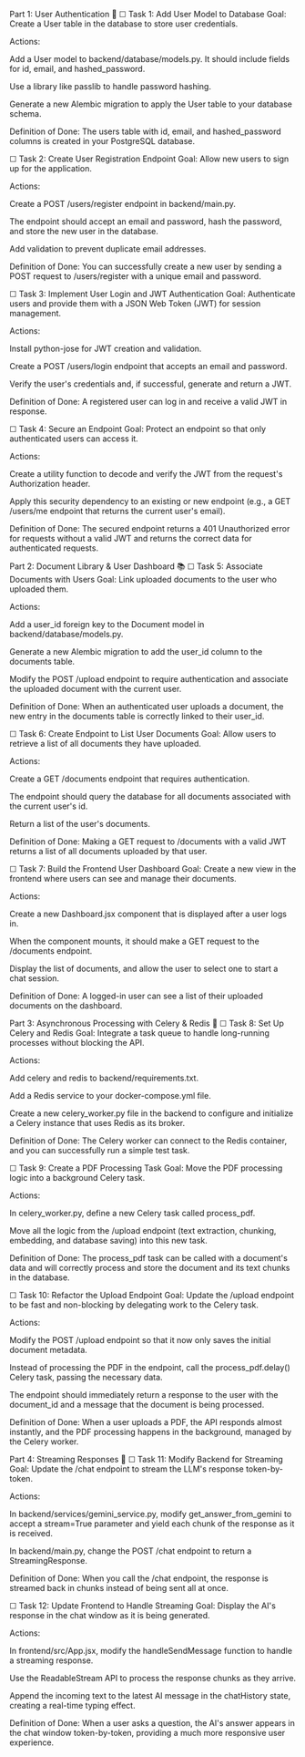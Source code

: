 Part 1: User Authentication 🔐
☐ Task 1: Add User Model to Database
Goal: Create a User table in the database to store user credentials.

Actions:

Add a User model to backend/database/models.py. It should include fields for id, email, and hashed_password.

Use a library like passlib to handle password hashing.

Generate a new Alembic migration to apply the User table to your database schema.

Definition of Done: The users table with id, email, and hashed_password columns is created in your PostgreSQL database.

☐ Task 2: Create User Registration Endpoint
Goal: Allow new users to sign up for the application.

Actions:

Create a POST /users/register endpoint in backend/main.py.

The endpoint should accept an email and password, hash the password, and store the new user in the database.

Add validation to prevent duplicate email addresses.

Definition of Done: You can successfully create a new user by sending a POST request to /users/register with a unique email and password.

☐ Task 3: Implement User Login and JWT Authentication
Goal: Authenticate users and provide them with a JSON Web Token (JWT) for session management.

Actions:

Install python-jose for JWT creation and validation.

Create a POST /users/login endpoint that accepts an email and password.

Verify the user's credentials and, if successful, generate and return a JWT.

Definition of Done: A registered user can log in and receive a valid JWT in response.

☐ Task 4: Secure an Endpoint
Goal: Protect an endpoint so that only authenticated users can access it.

Actions:

Create a utility function to decode and verify the JWT from the request's Authorization header.

Apply this security dependency to an existing or new endpoint (e.g., a GET /users/me endpoint that returns the current user's email).

Definition of Done: The secured endpoint returns a 401 Unauthorized error for requests without a valid JWT and returns the correct data for authenticated requests.

Part 2: Document Library & User Dashboard 📚
☐ Task 5: Associate Documents with Users
Goal: Link uploaded documents to the user who uploaded them.

Actions:

Add a user_id foreign key to the Document model in backend/database/models.py.

Generate a new Alembic migration to add the user_id column to the documents table.

Modify the POST /upload endpoint to require authentication and associate the uploaded document with the current user.

Definition of Done: When an authenticated user uploads a document, the new entry in the documents table is correctly linked to their user_id.

☐ Task 6: Create Endpoint to List User Documents
Goal: Allow users to retrieve a list of all documents they have uploaded.

Actions:

Create a GET /documents endpoint that requires authentication.

The endpoint should query the database for all documents associated with the current user's id.

Return a list of the user's documents.

Definition of Done: Making a GET request to /documents with a valid JWT returns a list of all documents uploaded by that user.

☐ Task 7: Build the Frontend User Dashboard
Goal: Create a new view in the frontend where users can see and manage their documents.

Actions:

Create a new Dashboard.jsx component that is displayed after a user logs in.

When the component mounts, it should make a GET request to the /documents endpoint.

Display the list of documents, and allow the user to select one to start a chat session.

Definition of Done: A logged-in user can see a list of their uploaded documents on the dashboard.

Part 3: Asynchronous Processing with Celery & Redis 🚀
☐ Task 8: Set Up Celery and Redis
Goal: Integrate a task queue to handle long-running processes without blocking the API.

Actions:

Add celery and redis to backend/requirements.txt.

Add a Redis service to your docker-compose.yml file.

Create a new celery_worker.py file in the backend to configure and initialize a Celery instance that uses Redis as its broker.

Definition of Done: The Celery worker can connect to the Redis container, and you can successfully run a simple test task.

☐ Task 9: Create a PDF Processing Task
Goal: Move the PDF processing logic into a background Celery task.

Actions:

In celery_worker.py, define a new Celery task called process_pdf.

Move all the logic from the /upload endpoint (text extraction, chunking, embedding, and database saving) into this new task.

Definition of Done: The process_pdf task can be called with a document's data and will correctly process and store the document and its text chunks in the database.

☐ Task 10: Refactor the Upload Endpoint
Goal: Update the /upload endpoint to be fast and non-blocking by delegating work to the Celery task.

Actions:

Modify the POST /upload endpoint so that it now only saves the initial document metadata.

Instead of processing the PDF in the endpoint, call the process_pdf.delay() Celery task, passing the necessary data.

The endpoint should immediately return a response to the user with the document_id and a message that the document is being processed.

Definition of Done: When a user uploads a PDF, the API responds almost instantly, and the PDF processing happens in the background, managed by the Celery worker.

Part 4: Streaming Responses 💨
☐ Task 11: Modify Backend for Streaming
Goal: Update the /chat endpoint to stream the LLM's response token-by-token.

Actions:

In backend/services/gemini_service.py, modify get_answer_from_gemini to accept a stream=True parameter and yield each chunk of the response as it is received.

In backend/main.py, change the POST /chat endpoint to return a StreamingResponse.

Definition of Done: When you call the /chat endpoint, the response is streamed back in chunks instead of being sent all at once.

☐ Task 12: Update Frontend to Handle Streaming
Goal: Display the AI's response in the chat window as it is being generated.

Actions:

In frontend/src/App.jsx, modify the handleSendMessage function to handle a streaming response.

Use the ReadableStream API to process the response chunks as they arrive.

Append the incoming text to the latest AI message in the chatHistory state, creating a real-time typing effect.

Definition of Done: When a user asks a question, the AI's answer appears in the chat window token-by-token, providing a much more responsive user experience.